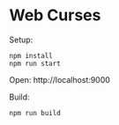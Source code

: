 # Web Curses

Setup:

    npm install
    npm run start

Open: http://localhost:9000

Build:

    npm run build